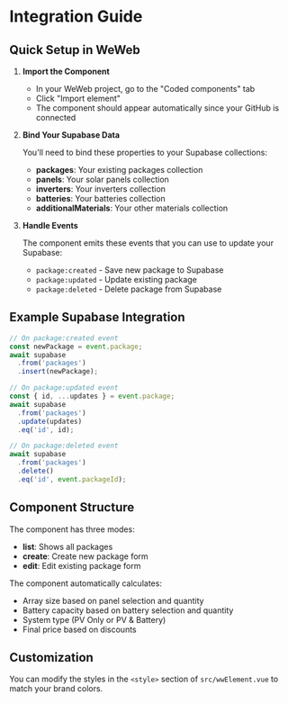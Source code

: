 # Integration Guide

## Quick Setup in WeWeb

1. **Import the Component**
   - In your WeWeb project, go to the "Coded components" tab
   - Click "Import element" 
   - The component should appear automatically since your GitHub is connected

2. **Bind Your Supabase Data**
   
   You'll need to bind these properties to your Supabase collections:
   
   - **packages**: Your existing packages collection
   - **panels**: Your solar panels collection
   - **inverters**: Your inverters collection  
   - **batteries**: Your batteries collection
   - **additionalMaterials**: Your other materials collection

3. **Handle Events**

   The component emits these events that you can use to update your Supabase:
   
   - `package:created` - Save new package to Supabase
   - `package:updated` - Update existing package
   - `package:deleted` - Delete package from Supabase

## Example Supabase Integration

```javascript
// On package:created event
const newPackage = event.package;
await supabase
  .from('packages')
  .insert(newPackage);

// On package:updated event  
const { id, ...updates } = event.package;
await supabase
  .from('packages')
  .update(updates)
  .eq('id', id);

// On package:deleted event
await supabase
  .from('packages')
  .delete()
  .eq('id', event.packageId);
```

## Component Structure

The component has three modes:
- **list**: Shows all packages
- **create**: Create new package form
- **edit**: Edit existing package form

The component automatically calculates:
- Array size based on panel selection and quantity
- Battery capacity based on battery selection and quantity
- System type (PV Only or PV & Battery)
- Final price based on discounts

## Customization

You can modify the styles in the `<style>` section of `src/wwElement.vue` to match your brand colors.